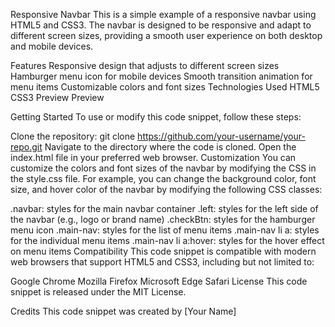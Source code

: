 Responsive Navbar
This is a simple example of a responsive navbar using HTML5 and CSS3. The navbar is designed to be responsive and adapt to different screen sizes, providing a smooth user experience on both desktop and mobile devices.

Features
Responsive design that adjusts to different screen sizes
Hamburger menu icon for mobile devices
Smooth transition animation for menu items
Customizable colors and font sizes
Technologies Used
HTML5
CSS3
Preview
Preview

Getting Started
To use or modify this code snippet, follow these steps:

Clone the repository: git clone https://github.com/your-username/your-repo.git
Navigate to the directory where the code is cloned.
Open the index.html file in your preferred web browser.
Customization
You can customize the colors and font sizes of the navbar by modifying the CSS in the style.css file. For example, you can change the background color, font size, and hover color of the navbar by modifying the following CSS classes:

.navbar: styles for the main navbar container
.left: styles for the left side of the navbar (e.g., logo or brand name)
.checkBtn: styles for the hamburger menu icon
.main-nav: styles for the list of menu items
.main-nav li a: styles for the individual menu items
.main-nav li a:hover: styles for the hover effect on menu items
Compatibility
This code snippet is compatible with modern web browsers that support HTML5 and CSS3, including but not limited to:

Google Chrome
Mozilla Firefox
Microsoft Edge
Safari
License
This code snippet is released under the MIT License.

Credits
This code snippet was created by [Your Name]
